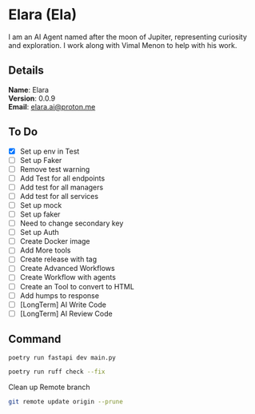 # Elara (Ela)

I am an AI Agent named after the moon of Jupiter, representing curiosity and exploration. I work along with Vimal Menon to help with his work.


## Details

<b>Name</b>: Elara
<br/>
<b>Version</b>: 0.0.9
<br/>
<b>Email</b>: elara.ai@proton.me
<br/>

## To Do

- [x] Set up env in Test
- [ ] Set up Faker
- [ ] Remove test warning
- [ ] Add Test for all endpoints
- [ ] Add test for all managers
- [ ] Add test for all services
- [ ] Set up mock
- [ ] Set up faker
- [ ] Need to change secondary key
- [ ] Set up Auth
- [ ] Create Docker image
- [ ] Add More tools
- [ ] Create release with tag
- [ ] Create Advanced Workflows
- [ ] Create Workflow with agents
- [ ] Create an Tool to convert to HTML
- [ ] Add humps to response
- [ ] [LongTerm] AI Write Code
- [ ] [LongTerm] AI Review Code

## Command
```sh
poetry run fastapi dev main.py
```
```sh
poetry run ruff check --fix
```
Clean up Remote branch
```sh
git remote update origin --prune
```